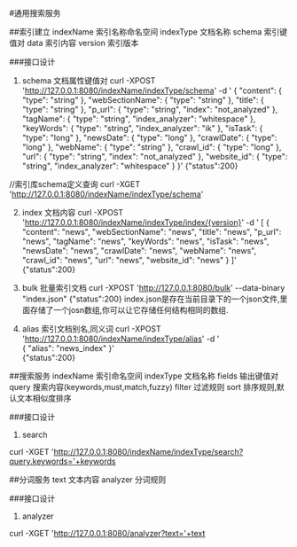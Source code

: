 #通用搜索服务


##索引建立
indexName 	索引名称命名空间
indexType 	文档名称
schema 		索引键值对
data   		索引内容
version 	索引版本


###接口设计
1. schema 文档属性键值对
curl -XPOST 'http://127.0.0.1:8080/indexName/indexType/schema' -d ' 
{
    "content": {
        "type": "string"
    }, 
    "webSectionName": {
        "type": "string"
    }, 
    "title": {
        "type": "string"
    }, 
    "p_url": {
        "type": "string", 
        "index": "not_analyzed"
    }, 
    "tagName": {
        "type": "string", 
        "index_analyzer": "whitespace"
    }, 
    "keyWords": {
        "type": "string", 
        "index_analyzer": "ik"
    }, 
    "isTask": {
        "type": "long"
    }, 
    "newsDate": {
        "type": "long"
    }, 
    "crawlDate": {
        "type": "long"
    }, 
    "webName": {
        "type": "string"
    }, 
    "crawl_id": {
        "type": "long"
    }, 
    "url": {
        "type": "string", 
        "index": "not_analyzed"
    }, 
    "website_id": {
        "type": "string", 
        "index_analyzer": "whitespace"
    }
}'
{"status":200}


//索引库schema定义查询
curl -XGET 'http://127.0.0.1:8080/indexName/indexType/schema'  


2. index  文档内容
curl -XPOST 'http://127.0.0.1:8080/indexName/indexType/index/{version}' -d ' 
[
	{
	    "content": "news", 
	    "webSectionName": "news", 
	    "title": "news", 
	    "p_url": "news", 
	    "tagName": "news", 
	    "keyWords": "news", 
	    "isTask": "news", 
	    "newsDate": "news", 
	    "crawlDate": "news", 
	    "webName": "news", 
	    "crawl_id": "news", 
	    "url": "news", 
	    "website_id": "news"
	}
]'
{"status":200}

3. bulk   批量索引文档
curl -XPOST 'http://127.0.0.1:8080/bulk' --data-binary "index.json"
{"status":200}
index.json是存在当前目录下的一个json文件,里面存储了一个josn数组,你可以让它存储任何结构相同的数组.


4. alias  索引文档别名,同义词
curl -XPOST 'http://127.0.0.1:8080/indexName/indexType/alias' -d '  
{
    "alias": "news_index"
}'  
{"status":200}



##搜索服务
indexName 	索引命名空间
indexType 	文档名称
fields 		输出键值对
query  		搜索内容(keywords,must,match,fuzzy)
filter 		过滤规则
sort   		排序规则,默认文本相似度排序


###接口设计
1. search 

curl -XGET 'http://127.0.0.1:8080/indexName/indexType/search?query.keywords='+keywords




##分词服务
text 	   文本内容
analyzer   分词规则


###接口设计
1. analyzer 

curl -XGET 'http://127.0.0.1:8080/analyzer?text='+text 
